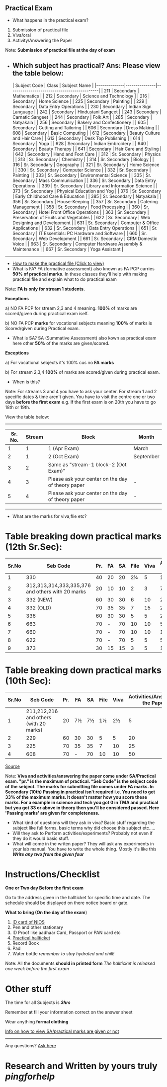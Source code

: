 Practical Exam
-------------------
- What happens in the practical exam?
1. Submission of practical file
2. Viva/oral
3. Activity/Answering the Paper

Note: **Submission of practical file at the day of exam**
- Which subject has practical?
  Ans: Please view the table below:
  -----
  | Subject Code | Class         | Subject Name                                |
|--------------|---------------|---------------------------------------------|
| 211          | Secondary     | Mathematics                                |
| 212          | Secondary     | Science and Technology                     |
| 216          | Secondary     | Home Science                               |
| 225          | Secondary     | Painting                                   |
| 229          | Secondary     | Data Entry Operations                      |
| 230          | Secondary     | Indian Sign Language                       |
| 242          | Secondary     | Hindustani Sangeet                         |
| 243          | Secondary     | Carnatic Sangeet                           |
| 244          | Secondary     | Folk Art                                   |
| 285          | Secondary     | Natyakala                                  |
| 256          | Secondary     | Bakery and Confectionery                   |
| 605          | Secondary     | Cutting and Tailoring                      |
| 606          | Secondary     | Dress Making                               |
| 608          | Secondary     | Basic Computing                            |
| 612          | Secondary     | Beauty Culture and Hair Care               |
| 613          | Secondary     | Desk Top Publishing                        |
| 614          | Secondary     | Yoga                                       |
| 628          | Secondary     | Indian Embroidery                          |
| 640          | Secondary     | Beauty Therapy                             |
| 641          | Secondary     | Hair Care and Styling                      |
| 642          | Secondary     | Hand and Foot Care                         |
| 312          | Sr. Secondary | Physics                                    |
| 313          | Sr. Secondary | Chemistry                                  |
| 314          | Sr. Secondary | Biology                                    |
| 316          | Sr. Secondary | Geography                                  |
| 321          | Sr. Secondary | Home Science                               |
| 330          | Sr. Secondary | Computer Science                           |
| 332          | Sr. Secondary | Painting                                   |
| 333          | Sr. Secondary | Environmental Science                      |
| 335          | Sr. Secondary | Mass Communication                         |
| 336          | Sr. Secondary | Data Entry Operations                      |
| 339          | Sr. Secondary | Library and Information Science            |
| 373          | Sr. Secondary | Physical Education and Yog                 |
| 376          | Sr. Secondary | Early Childhood Care & Education           |
| 385          | Sr. Secondary | Natyakala                                  |
| 356          | Sr. Secondary | House-Keeping                              |
| 357          | Sr. Secondary | Catering Management                        |
| 358          | Sr. Secondary | Food Processing                            |
| 360          | Sr. Secondary | Hotel Front Office Operations              |
| 363          | Sr. Secondary | Preservation of Fruits and Vegetables      |
| 622          | Sr. Secondary | Web Designing and Development              |
| 631          | Sr. Secondary | Computer & Office Applications             |
| 632          | Sr. Secondary | Data Entry Operations                      |
| 651          | Sr. Secondary | IT Essentials: PC Hardware and Software    |
| 660          | Sr. Secondary | Web Development                            |
| 661          | Sr. Secondary | CRM Domestic Voice                         |
| 663          | Sr. Secondary | Computer Hardware Assembly & Maintenance   |
| 667          | Sr. Secondary | Yoga Assistant                             |
-------
- [How to make the practical file (Click to view)](https://nios-students.pages.dev/wiki/howto-rec-book)
- What is FA?
FA (formative assessment) also known as FA PCP carries **50% of practical marks.** In these classes they'll help with making practical file and explain what to do practical exam 

Note: **FA is only for stream 1 students.**

**Exceptions**

a) NO FA PCP for stream 2,3 and 4 meaning. **100%** of marks are scored/given during practical exam iself. 

b) NO FA PCP **marks** for vocational sebjects meaning **100%** of marks is Scored/given during Practical exam.

- What is SA?
SA (Summative Assessment) also kown as practical exam here other **50%** of the marks are given/scored.

**Exceptions**

a) For vocational sebjects it's 100% cus no **FA marks**

b) For stream 2,3,4 **100%** of marks are scored/given during practical exam.

- When is this?

Note: For streams 3 and 4 you have to ask your center. For stream 1 and 2 specific dates & time
aren't given. You have to visit the centre one or two days **before the first exam** e.g. If the first exam is on 20th you have to go 18th or 19th.

View the table below:

---

| Sr. No. | Stream | Block                                             | Month     |
| ------- | ------ | ------------------------------------------------- | --------- |
| 1       | 1      | 1 (Apr Exam)                                      | March     |
| 2       | 1      | 2 (Oct Exam)                                      | September |
| 3       | 2      | Same as "stream-1 block-2 (Oct Exam)"             |          |
| 4       | 3      | Please ask your center on the day of theory paper |     -      |
| 5       | 4      | Please ask your center on the day of theory paper |      -     |

---

- What are the marks for  viva,flie etc?
# Table breaking down practical marks (12th Sr.Sec):
| Sr.No | Seb Code                                           | Pr. | FA | SA | File | Viva | Activities/Answering the Paper | Passing Marks |
| ----- | -------------------------------------------------- | --- | -- | -- | ---- | ---- | ------------------------------ | ------------- |
| 1     | 330                                                | 40  | 20 | 20 | 2¼  | 5    | 15                             | 13            |
| 2     | 312,313,314,333,335,376 and others with 20 marks| 20  | 10 | 10 | 2    | 3    | 7                              | 7             |
| 3     | 332 (NEW)                                          | 60  | 30 | 30 | 6    | 10   | 20                             | 19            |
| 4     | 332 (OLD)                                          | 70  | 35 | 35 | 7    | 15   | 20                             | 23            |
| 5     | 336                                                | 60  | 30 | 30 | 5    | 5    | 25                             | 19            |
| 6     | 663                                                | 70  | -  | 70 | 10   | 10   | 50                             | 23            |
| 7     | 660                                                | 70  | -  | 70 | 10   | 10   | 10                             | 23            |
| 8     | 622                                                | 70  | -  | 70 | 5    | 5    | 5                              | 23            |
| 9     | 373                                                | 30  | 15 | 15 | 3    | 5    | 10                             | 9             |
# Table breaking down practical marks (10th Sec):
| Sr.No | Seb Code               | Pr. | FA  | SA  | File | Viva | Activities/Answering the Paper | Passing Marks |
| ----- | ---------------------- | --- | --- | --- | ---- | ---- | ------------------------------ | ------------- |
| 1     | 211,212,216 and others (with 20 marks)  | 20  | 7½ | 7½ | 1½  | 2½  | 5                              | 4             |
| 2     | 229                    | 60  | 30  | 30  | 5    | 5    | 20                             | 19            |
| 3     | 225                    | 70  | 35  | 35  | 7    | 10   | 25                             | 23            |
| 4     | 608                    | 70  | -   | 70  | 10   | 10   | 50                             | 23            |

[Source](https://nios.ac.in/media/documents/notification/yr2024/Exam/PG_2024.pdf)

Note: **Viva and activities/answering the paper come under SA/Practical exam. "pr." is the maximum of practical. “Seb Code” is the sebject code of the sebject. The marks for submitting file comes under FA marks. In Secondary (10th) Passing in practical isn't required i.e. You need to get 33% of the maximum marks. It doesn't matter how you score these marks. For a example in science and tech you got 0 in TMA and practical but you got 33 or above in theory then you'll be considered passed. Here 'Passing marks' are given for completeness.** 
- What kind of questions will they ask in viva?
Basic stuff regarding the subject like full forms, basic terms why did choose this subject etc.....
- Will they ask to Perform activities/experiments?
Probably not even if they do it would basic stuff.
- What will come in the writen paper?
They will ask any experiments in your lab manual. You have to write the whole thing. Mostly it's like this ***Write any two from the given four***
# Instructions/Checklist

**One or Two day Before the first exam**

Go to the address given in the hallticket for specific time and date. The schedule should be displayed on there notice board or gate.

**What to bring (On the day of the exam**)
1. [ID card of NIOS](https://sdmis.nios.ac.in/registration/id-card) 
2. Pen and other stationary
3. ID Proof like aadhaar Card, Passport or PAN card etc
4. [Practical hallticket](https://sdmis.nios.ac.in/search/hall-ticket)
5. Record Book
6. Pad
7. Water bottle *remember to stay hydrated and chill!*

Note: All the documents **should in printed form** *The hallticket is released one week before the first exam*
# Other stuff
The time for all Subjects is ***3hrs***

Remember at fill your information correct on the answer sheet

Wear anything __formal clothing__

[Info on how to view SA/practical marks are given or not](https://nios-students.pages.dev/wiki/view-assessment)

----
Any questions? [Ask here](https://www.reddit.com/r/NIOS_Students/submit)

# Research and Written by yours  truly *pingforhelp*

